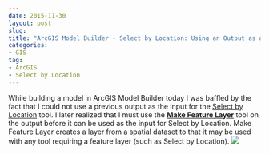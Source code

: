 ```yaml
---
date: 2015-11-30
layout: post
slug: 
title: "ArcGIS Model Builder - Select by Location: Using an Output as an Input "
categories:
- GIS
tag:
- ArcGIS
- Select by Location
---
```


While building a model in ArcGIS Model Builder today I was baffled by the fact that I could not use a previous output as the input for the [Select by Location]( https://resources.arcgis.com/EN/HELP/MAIN/10.1/index.html#//001700000072000000) tool. I later realized that I must use the [**Make Feature Layer**](https://pro.arcgis.com/en/pro-app/tool-reference/data-management/make-feature-layer.htm) tool on the output before it can be used as the input for Select by Location. Make Feature Layer creates a layer from a spatial dataset to that it may be used with any tool requiring a feature layer (such as Select by Location).
[![](https://imgur.com/xTHTM1n.png)]( https://imgur.com/xTHTM1n.png)
